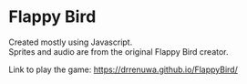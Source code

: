 # Flappy Bird

Created mostly using Javascript.
<br/>
Sprites and audio are from the original Flappy Bird creator.

Link to play the game: https://drrenuwa.github.io/FlappyBird/
